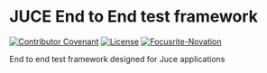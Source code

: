 # JUCE End to End test framework

[![Contributor Covenant](https://img.shields.io/badge/Contributor%20Covenant-2.1-4baaaa.svg)](code_of_conduct.md)
[![License](https://img.shields.io/badge/License-Apache%202.0-blue.svg)](https://opensource.org/licenses/Apache-2.0)
[![Focusrite-Novation](https://circleci.com/gh/Focusrite-Novation/juce-end-to-end.svg?style=shield&circle-token=1583501cef3f7ee4bdb879a0552dc842ff5eac58)](https://app.circleci.com/pipelines/github/Focusrite-Novation/juce-end-to-end)

End to end test framework designed for Juce applications
